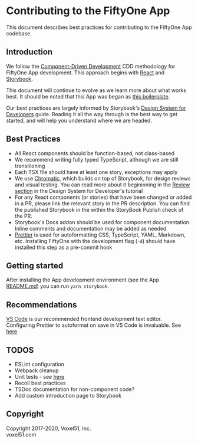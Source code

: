 # Contributing to the FiftyOne App

This document describes best practices for contributing to the FiftyOne
App codebase.

## Introduction

We follow the [Component-Driven Development](https://blog.hichroma.com/component-driven-development-ce1109d56c8e) CDD methodology for FiftyOne App development. This approach begins with [React](https://reactjs.org/) and [Storybook](https://storybook.js.org/).

This document will continue to evolve as we learn more about what works best. It should be noted that this App was began as [this boilerplate](https://github.com/electron-react-boilerplate/electron-react-boilerplate).

Our best practices are largely informed by Storybook's [Design System for Developers](https://www.learnstorybook.com/design-systems-for-developers/react) guide. Reading it all the way through is the best way to get started, and will help you understand where we are headed.

## Best Practices

- All React components should be function-based, not class-based
- We recommend writing fully typed TypeScript, although we are still transitioning
- Each TSX file should have at least one story, exceptions may apply
- We use [Chromatic](https://www.chromatic.com/), which builds on top of Storybook, for design reviews and visual testing. You can read more about it begininning in the [Review section](https://www.learnstorybook.com/design-systems-for-developers/react/en/review/) in the Design System for Developer's tutorial
- For any React components (or stories) that have been changed or added in a PR, please link the relevant story in the PR description. You can find the published Storybook in the within the StoryBook Publish check of the PR.
- Storybook's Docs addon should be used for component documentation. Inline comments and documentation may be added as needed
- [Prettier](https://prettier.io/) is used for autoformatting CSS, TypeScript, YAML, Markdown, etc. Installing FiftyOne with the development flag (`-d`) should have installed this step as a pre-commit hook

## Getting started

After installing the App development environment (see the App [README.md](README.md)) you can run `yarn storybook`.

## Recommendations

[VS Code](https://code.visualstudio.com/) is our recommended frontend development text editor. Configuring Prettier to autoformat on save in VS Code is invaluable. See [here](https://www.robinwieruch.de/how-to-use-prettier-vscode).

## TODOS

- ESLint configuration
- Webpack cleanup
- Unit tests - see [here](https://www.learnstorybook.com/design-systems-for-developers/react/en/test/)
- Recoil best practices
- TSDoc documentation for non-component code?
- Add custom introduction page to Storybook

## Copyright

Copyright 2017-2020, Voxel51, Inc.<br>
voxel51.com
